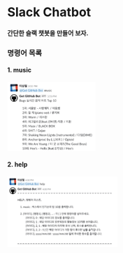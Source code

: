 Slack Chatbot
===

#### 간단한 슬랙 챗봇을 만들어 보자.

### 명령어 목록
#### 1. music
<img src="img/music.png" width="40%" />

#### 2. help
<img src="img/help.png" width="50%" />
